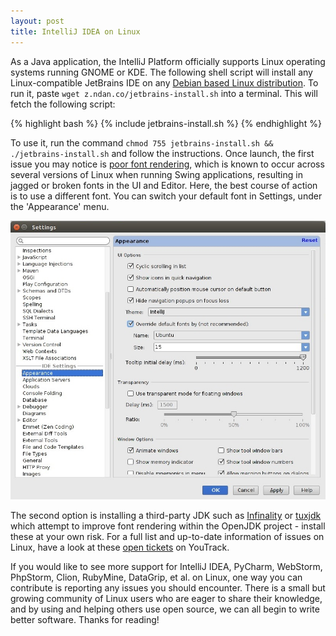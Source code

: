 ```yaml
---
layout: post
title: IntelliJ IDEA on Linux
---
```


As a Java application, the IntelliJ Platform officially supports Linux operating systems running GNOME or KDE. The following shell script will install any Linux-compatible JetBrains IDE on any [Debian based Linux distribution](https://en.wikipedia.org/wiki/List_of_Linux_distributions#Debian-based). To run it, paste `wget z.ndan.co/jetbrains-install.sh` into a terminal. This will fetch the following script:

{% highlight bash %}
{% include jetbrains-install.sh %}
{% endhighlight %}

To use it, run the command `chmod 755 jetbrains-install.sh && ./jetbrains-install.sh` and follow the instructions. Once launch, the first issue you may notice is [poor font rendering](http://youtrack.jetbrains.com/issue/IDEA-57233), which is known to occur across several versions of Linux when running Swing applications, resulting in jagged or broken fonts in the UI and Editor. Here, the best course of action is to use a different font. You can switch your default font in Settings, under the 'Appearance' menu.

![Override default font](/images/override_font.jpg)

The second option is installing a third-party JDK such as [Infinality](http://www.infinality.net/blog/) or [tuxjdk](https://code.google.com/p/tuxjdk/) which attempt to improve font rendering within the OpenJDK project - install these at your own risk. For a full list and up-to-date information of issues on Linux, have a look at these [open tickets](http://youtrack.jetbrains.com/issues/IDEA?q=linux+sort+by%3A+votes+desc+%23Open#issueid=IDEA-22750) on YouTrack.

If you would like to see more support for IntelliJ IDEA, PyCharm, WebStorm, PhpStorm, Clion, RubyMine, DataGrip, et al. on Linux, one way you can contribute is reporting any issues you should encounter. There is a small but growing community of Linux users who are eager to share their knowledge, and by using and helping others use open source, we can all begin to write better software. Thanks for reading!